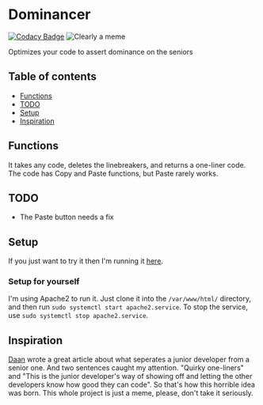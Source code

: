 # Dominancer

[![Codacy Badge](https://api.codacy.com/project/badge/Grade/dfc1a32df0e945b89394101efe83a2d9)](https://app.codacy.com/manual/RandomByteFF/Dominancer?utm_source=github.com&utm_medium=referral&utm_content=RandomByteFF/Dominancer&utm_campaign=Badge_Grade_Dashboard)
<img alt="Clearly a meme" src="https://img.shields.io/badge/Clearly-a meme-brightgreen"><br>

Optimizes your code to assert dominance on the seniors

## Table of contents
  * [Functions](#functions)
  * [TODO](#todo)
  * [Setup](#setup)
  * [Inspiration](#inspiration)

## Functions
It takes any code, deletes the linebreakers, and returns a one-liner code. The code has Copy and Paste functions, but Paste rarely works.

## TODO
  * The Paste button needs a fix

## Setup
If you just want to try it then I'm running it <a href="http://notmyevilbotnet.ddns.net/dominancer">here</a>. 
### Setup for yourself
I'm using Apache2 to run it. Just clone it into the `/var/www/html/` directory, and then run `sudo systemctl start apache2.service`. To stop the service, use `sudo systemctl stop apache2.service`.

## Inspiration
<a href="https://medium.com/better-programming/the-differences-between-a-junior-mid-level-and-senior-developer-bb2cb2eb000d">Daan</a> wrote a great article about what seperates a junior developer from a senior one. And two sentences caught my attention. "Quirky one-liners" and "This is the junior developer's way of showing off and letting the other developers know how good they can code". So that's how this horrible idea was born. This whole project is just a meme, please, don't take it seriously.

